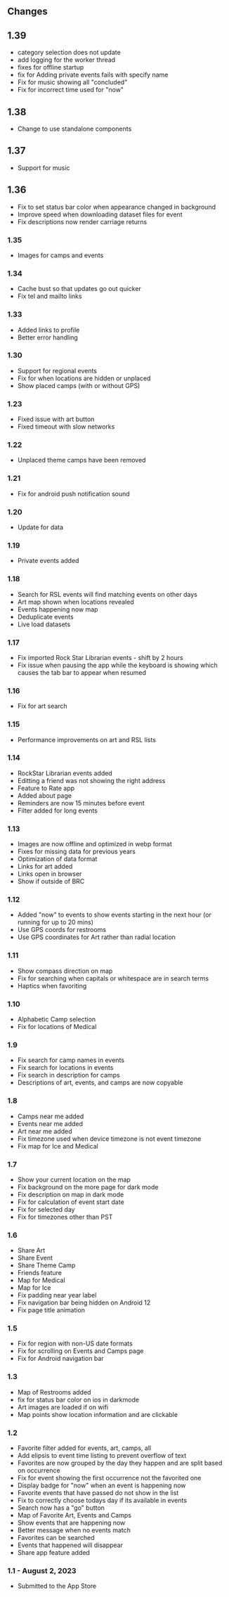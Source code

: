## Changes
## 1.39
- category selection does not update
- add logging for the worker thread
- fixes for offline startup
- fix for Adding private events fails with specify name
- Fix for music showing all "concluded"
- Fix for incorrect time used for "now"

## 1.38
- Change to use standalone components

## 1.37
- Support for music

## 1.36
- Fix to set status bar color when appearance changed in background
- Improve speed when downloading dataset files for event
- Fix descriptions now render carriage returns

### 1.35
- Images for camps and events

### 1.34
- Cache bust so that updates go out quicker
- Fix tel and mailto links

### 1.33
- Added links to profile
- Better error handling

### 1.30
- Support for regional events
- Fix for when locations are hidden or unplaced
- Show placed camps (with or without GPS)

### 1.23
- Fixed issue with art button
- Fixed timeout with slow networks

### 1.22
- Unplaced theme camps have been removed

### 1.21
- Fix for android push notification sound

### 1.20
- Update for data

### 1.19
- Private events added

### 1.18
- Search for RSL events will find matching events on other days
- Art map shown when locations revealed
- Events happening now map
- Deduplicate events
- Live load datasets

### 1.17
- Fix imported Rock Star Librarian events - shift by 2 hours
- Fix issue when pausing the app while the keyboard is showing which causes the tab bar to appear when resumed

### 1.16
- Fix for art search

### 1.15
- Performance improvements on art and RSL lists

### 1.14
- RockStar Librarian events added
- Editting a friend was not showing the right address
- Feature to Rate app
- Added about page
- Reminders are now 15 minutes before event
- Filter added for long events

### 1.13
- Images are now offline and optimized in webp format
- Fixes for missing data for previous years
- Optimization of data format
- Links for art added
- Links open in browser
- Show if outside of BRC

### 1.12
- Added "now" to events to show events starting in the next hour (or running for up to 20 mins)
- Use GPS coords for restrooms
- Use GPS coordinates for Art rather than radial location

### 1.11
- Show compass direction on map
- Fix for searching when capitals or whitespace are in search terms
- Haptics when favoriting

### 1.10
- Alphabetic Camp selection
- Fix for locations of Medical

### 1.9
- Fix search for camp names in events
- Fix search for locations in events
- Fix search in description for camps
- Descriptions of art, events, and camps are now copyable

### 1.8
- Camps near me added
- Events near me added
- Art near me added
- Fix timezone used when device timezone is not event timezone
- Fix map for Ice and Medical

### 1.7
- Show your current location on the map
- Fix background on the more page for dark mode
- Fix description on map in dark mode
- Fix for calculation of event start date
- Fix for selected day
- Fix for timezones other than PST

### 1.6
- Share Art
- Share Event
- Share Theme Camp
- Friends feature
- Map for Medical
- Map for Ice
- Fix padding near year label
- Fix navigation bar being hidden on Android 12
- Fix page title animation

### 1.5
- Fix for region with non-US date formats
- Fix for scrolling on Events and Camps page
- Fix for Android navigation bar

### 1.3
- Map of Restrooms added
- fix for status bar color on ios in darkmode
- Art images are loaded if on wifi
- Map points show location information and are clickable

### 1.2
- Favorite filter added for events, art, camps, all
- Add elipsis to event time listing to prevent overflow of text
- Favorites are now grouped by the day they happen and are split based on occurrence
- Fix for event showing the first occurrence not the favorited one
- Display badge for "now" when an event is happening now
- Favorite events that have passed do not show in the list
- Fix to correctly choose todays day if its available in events
- Search now has a "go" button
- Map of Favorite Art, Events and Camps
- Show events that are happening now
- Better message when no events match
- Favorites can be searched
- Events that happened will disappear
- Share app feature added

### 1.1 - August 2, 2023
- Submitted to the App Store

